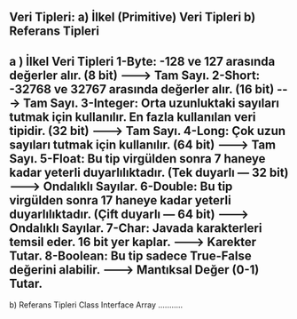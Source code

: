 Veri Tipleri:
a) İlkel (Primitive) Veri Tipleri
b) Referans Tipleri
-----------------------------------------------------------------------------------------------------------------------------
a ) İlkel Veri Tipleri
1-Byte: -128 ve 127 arasında değerler alır. (8 bit) ---> Tam Sayı.
2-Short: -32768 ve 32767 arasında değerler alır. (16 bit) ---> Tam Sayı.
3-Integer: Orta uzunluktaki sayıları tutmak için kullanılır. En fazla kullanılan veri tipidir. (32 bit) ---> Tam Sayı.
4-Long: Çok uzun sayıları tutmak için kullanılır. (64 bit) ---> Tam Sayı.
5-Float: Bu tip virgülden sonra 7 haneye kadar yeterli duyarlılıktadır. (Tek duyarlı — 32 bit) ---> Ondalıklı Sayılar.
6-Double: Bu tip virgülden sonra 17 haneye kadar yeterli duyarlılıktadır. (Çift duyarlı — 64 bit) ---> Ondalıklı Sayılar.
7-Char: Javada karakterleri temsil eder. 16 bit yer kaplar. ---> Karekter Tutar.
8-Boolean: Bu tip sadece True-False değerini alabilir. ---> Mantıksal  Değer (0-1) Tutar.
-----------------------------------------------------------------------------------------------------------------------------
b) Referans Tipleri
Class
Interface
Array
...........
